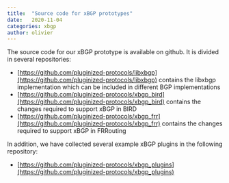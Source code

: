 ```yaml
---
title:  "Source code for xBGP prototypes"
date:   2020-11-04
categories: xbgp
author: olivier
---
```


The source code for our xBGP prototype is available on github. It is divided in several repositories:

 - [https://github.com/pluginized-protocols/libxbgp](https://github.com/pluginized-protocols/libxbgp) contains the libxbgp implementation which can be included in different BGP implementations
 - [https://github.com/pluginized-protocols/xbgp_bird](https://github.com/pluginized-protocols/xbgp_bird) contains the changes required to support xBGP in BIRD
 - [https://github.com/pluginized-protocols/xbgp_frr](https://github.com/pluginized-protocols/xbgp_frr) contains the changes required to support xBGP in FRRouting

In addition, we have collected several example xBGP plugins in the following repository:

 - [https://github.com/pluginized-protocols/xbgp_plugins](https://github.com/pluginized-protocols/xbgp_plugins) 